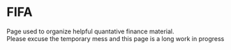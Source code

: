 # FIFA

Page used to organize helpful quantative finance material.  
Please excuse the temporary mess and this page is a long work in progress 
